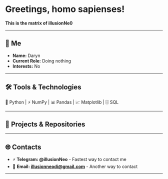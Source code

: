 # Greetings, homo sapienses!

**This is the matrix of illusionNe0**

---

## 🦋 Me

- **Name:** Daryn
- **Current Role:** Doing nothing
- **Interests:** No

---

## 🛠️ Tools & Technologies

🐍 Python | ⚡ NumPy | 📊 Pandas | 📈 Matplotlib | 🗄️ SQL

---

## 🧩 Projects & Repositories

---

## 🌐 Contacts
- ⚡️ **Telegram: @illusionNeo** - Fastest way to contact me
- 📧 **Email: illusionneodi@gmail.com** - Another way to contact

---
